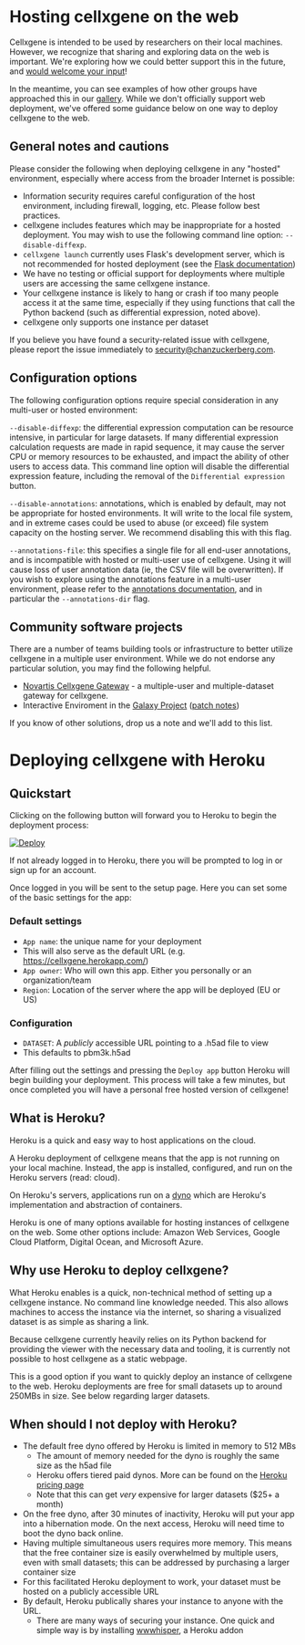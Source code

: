 # Hosting cellxgene on the web

Cellxgene is intended to be used by researchers on their local machines. However, we recognize that sharing and exploring data on the web is important. We're exploring how we could better support this in the future, and [would welcome your input](https://github.com/chanzuckerberg/cellxgene/issues/875)!

In the meantime, you can see examples of how other groups have approached this in our [gallery](gallery). While we don't officially support web deployment, we've offered some guidance below on one way to deploy cellxgene to the web.

## General notes and cautions

Please consider the following when deploying cellxgene in any "hosted" environment, especially where access from the broader Internet is possible:

- Information security requires careful configuration of the host environment, including firewall, logging, etc. Please follow best practices.
- cellxgene includes features which may be inappropriate for a hosted deployment. You may wish to use the following command line option: `--disable-diffexp`.
- `cellxgene launch` currently uses Flask's development server, which is not recommended for hosted deployment (see the [Flask documentation](https://flask.palletsprojects.com/en/1.1.x/tutorial/deploy/#run-with-a-production-server))
- We have no testing or official support for deployments where multiple users are accessing the same cellxgene instance.
- Your cellxgene instance is likely to hang or crash if too many people access it at the same time, especially if they using functions that call the Python backend (such as differential expression, noted above).
- cellxgene only supports one instance per dataset

If you believe you have found a security-related issue with cellxgene, please report the issue immediately to <security@chanzuckerberg.com>.

## Configuration options

The following configuration options require special consideration in any multi-user or hosted environment:

`--disable-diffexp`: the differential expression computation can be resource intensive, in particular for large datasets. If many differential expression calculation requests are made in rapid sequence, it may cause the server CPU or memory resources to be exhausted, and impact the ability of other users to access data. This command line option will disable the differential expression feature, including the removal of the `Differential expression` button.

`--disable-annotations`: annotations, which is enabled by default, may not be appropriate for hosted environments. It will write to the local file system, and in extreme cases could be used to abuse (or exceed) file system capacity on the hosting server. We recommend disabling this with this flag.

`--annotations-file`: this specifies a single file for all end-user annotations, and is incompatible with hosted or multi-user use of cellxgene. Using it will cause loss of user annotation data (ie, the CSV file will be overwritten). If you wish to explore using the annotations feature in a multi-user environment, please refer to the [annotations documentation](annotations), and in particular the `--annotations-dir` flag.

## Community software projects

There are a number of teams building tools or infrastructure to better utilize cellxgene in a multiple user environment. While we do not endorse any particular solution, you may find the following helpful.

- [Novartis Cellxgene Gateway](https://github.com/Novartis/cellxgene-gateway) - a multiple-user and multiple-dataset gateway for cellxgene.
- Interactive Enviroment in the [Galaxy Project](https://galaxyproject.org/) ([patch notes](https://docs.galaxyproject.org/en/release_19.05/releases/19.05_announce.html))

If you know of other solutions, drop us a note and we'll add to this list.

# Deploying cellxgene with Heroku

## Quickstart

Clicking on the following button will forward you to Heroku to begin the deployment process:

<a href="https://heroku.com/deploy?template=https://github.com/chanzuckerberg/cellxgene">
 <img src="https://www.herokucdn.com/deploy/button.svg" alt="Deploy">
</a>

If not already logged in to Heroku, there you will be prompted to log in or sign up for an account.

Once logged in you will be sent to the setup page. Here you can set some of the basic settings for the app:

### Default settings

- `App name`: the unique name for your deployment
- This will also serve as the default URL (e.g. https://cellxgene.herokapp.com/)
- `App owner`: Who will own this app. Either you personally or an organization/team
- `Region`: Location of the server where the app will be deployed (EU or US)

### Configuration

- `DATASET`: A _publicly_ accessible URL pointing to a .h5ad file to view
- This defaults to pbm3k.h5ad

After filling out the settings and pressing the `Deploy app` button Heroku will begin building your deployment. This process will take a few minutes, but once completed you will have a personal free hosted version of cellxgene!

## What is Heroku?

Heroku is a quick and easy way to host applications on the cloud.

A Heroku deployment of cellxgene means that the app is not running on your local machine. Instead, the app is installed, configured, and run on the Heroku servers (read: cloud).

On Heroku's servers, applications run on a [dyno](https://www.heroku.com/dynos) which are Heroku's implementation and abstraction of containers.

Heroku is one of many options available for hosting instances of cellxgene on the web.
Some other options include: Amazon Web Services, Google Cloud Platform, Digital Ocean, and Microsoft Azure.

## Why use Heroku to deploy cellxgene?

What Heroku enables is a quick, non-technical method of setting up a cellxgene instance. No command line knowledge needed. This also allows machines to access the instance via the internet, so sharing a visualized dataset is as simple as sharing a link.

Because cellxgene currently heavily relies on its Python backend for providing the viewer with the necessary data and tooling, it is currently not possible to host cellxgene as a static webpage.

This is a good option if you want to quickly deploy an instance of cellxgene to the web. Heroku deployments are free for small datasets up to around 250MBs in size. See below regarding larger datasets.

## When should I not deploy with Heroku?

- The default free dyno offered by Heroku is limited in memory to 512 MBs
  - The amount of memory needed for the dyno is roughly the same size as the h5ad file
  - Heroku offers tiered paid dynos. More can be found on the [Heroku pricing page](https://www.heroku.com/pricing)
  - Note that this can get _very_ expensive for larger datasets (\$25+ a month)
- On the free dyno, after 30 minutes of inactivity, Heroku will put your app into a hibernation mode. On the next access, Heroku will need time to boot the dyno back online.
- Having multiple simultaneous users requires more memory. This means that the free container size is easily overwhelmed by multiple users, even with small datasets; this can be addressed by purchasing a larger container size
- For this facilitated Heroku deployment to work, your dataset must be hosted on a publicly accessible URL
- By default, Heroku publically shares your instance to anyone with the URL.
  - There are many ways of securing your instance. One quick and simple way is by installing [wwwhisper](https://elements.heroku.com/addons/wwwhisper), a Heroku addon
